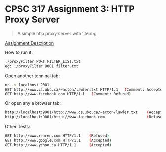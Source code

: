 CPSC 317 Assignment 3: HTTP Proxy Server
========
> A simple http proxy server with fitering

[Assignment Description](/description/CS317A3.html)

How to run it:

```bash
./proxyFilter PORT FILTER_LIST.txt
eg: ./proxyFilter 9001 filter.txt
```
Open another terminal tab:
```bash
nc -v localhost 9001
GET http://www.cs.ubc.ca/~acton/lawler.txt HTTP/1.1   (Comment: Accepted)
GET http://www.facebook.com HTTP/1.1   (Comment: Refused)
```

Or open any a browser tab:
```bash
http://localhost:9001/http://www.cs.ubc.ca/~acton/lawler.txt    (Accepted)
http://localhost:9001/http://www.facebook.com                   (Refused)
```

Other Tests: 
```bash
GET http://www.renren.com HTTP/1.1    (Refused)
GET http://www.google.com HTTP/1.1    (Accepted)
GET http://www.yahoo.ca HTTP/1.1      (Accepted)
```
